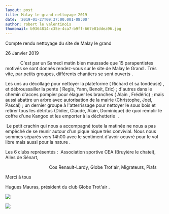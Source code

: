 ```yaml
---
layout: post
title: Malay le grand nettoyage 2019
date: '2019-01-27T09:37:00.001-08:00'
author: robert le valentinois
thumbnail: b9364814-c35e-4ca7-b9ff-667e01ddea96.jpg
---
```

 Compte rendu nettoyage du site de Malay le grand

 26 Janvier 2019

  

&nbsp;&nbsp;&nbsp;&nbsp;&nbsp;&nbsp;&nbsp;&nbsp;&nbsp;&nbsp;&nbsp; C'est par un Samedi matin bien maussade que 15 parapentistes motivés se sont donnés rendez-vous sur le site de Malay le Grand . Trés vite, par petits groupes, différents chantiers se sont ouverts .

 Les uns au décollage pour nettoyer la plateforme ( Richard et sa tondeuse) , et débroussailler la pente ( Regis, Yann, Benoit, Eric)&nbsp;; d'autres dans le chemin d'acces pompier pour élaguer les branches ( Alain , Frédéric)&nbsp;; mais aussi abattre un arbre avec autorisation de la mairie (Christophe, Joel, Pascal)&nbsp;; un dernier groupe à l'atterrissage pour nettoyer le sous bois et retirer tous les détritus (Didier, Claude, Alain, Dominique) de quoi remplir le coffre d'une Kangoo et les emporter à la déchetterie&nbsp; .

&nbsp;Le petit crachin qui nous a accompagné toute la matinée ne nous a pas empêché de se reunir autour d'un pique nique très convivial. Nous nous sommes séparés vers 14h00 avec le sentiment d'avoir oeuvré pour le vol libre mais aussi pour la nature .

  

 Les 6 clubs représentés&nbsp;:&nbsp; Association sportive CEA (Bruyière le chatel), Ailes de Sénart,

&nbsp;&nbsp;&nbsp;&nbsp;&nbsp;&nbsp;&nbsp;&nbsp;&nbsp;&nbsp;&nbsp;&nbsp;&nbsp;&nbsp;&nbsp;&nbsp;&nbsp;&nbsp;&nbsp;&nbsp;&nbsp;&nbsp;&nbsp;&nbsp;&nbsp;&nbsp;&nbsp;&nbsp;&nbsp;&nbsp;&nbsp;&nbsp;&nbsp;&nbsp; Cos Renault-Lardy, Globe Trot'air, Migrateurs, Piafs

  

 Merci à tous

  

 Hugues Mauras, président du club Globe Trot'air .
  

[![](2b1d36ad-ed31-4df9-941a-81bec8d9b03a.jpg)](7019fecb-807d-43de-9bee-91c233aa067f.jpg)
  

[![](e66726da-25bb-4066-ac10-01b41618d9bd.jpg)](9b18fb0c-9ef4-420b-bd87-ea579c27e73b.jpg)
